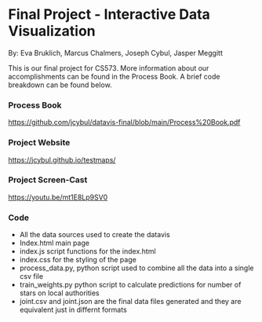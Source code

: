 Final Project - Interactive Data Visualization  
===
By: Eva Bruklich, Marcus Chalmers, Joseph Cybul, Jasper Meggitt

This is our final project for CS573. More information about our accomplishments can be found in the Process Book. A brief code breakdown can be found below. 

### Process Book
https://github.com/jcybul/datavis-final/blob/main/Process%20Book.pdf
### Project Website
https://jcybul.github.io/testmaps/
### Project Screen-Cast
https://youtu.be/mt1E8Lp9SV0

### Code
 * All the data sources used to create the datavis 
 * Index.html main page 
 * index.js script functions for the index.html 
 * index.css for the styling of the page
 * process_data.py, python script used to combine all the data into a single csv file
 * train_weights.py python script to calculate predictions for number of stars on local authorities 
 * joint.csv and joint.json are the final data files generated and they are equivalent just in differnt formats
 


